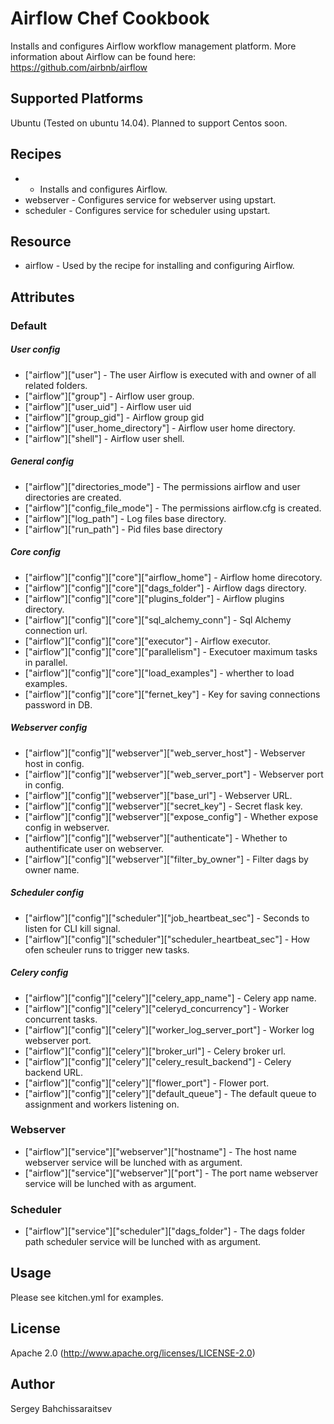 # Airflow Chef Cookbook

Installs and configures Airflow workflow management platform. More information about Airflow can be found here: https://github.com/airbnb/airflow

## Supported Platforms

Ubuntu (Tested on ubuntu 14.04).
Planned to support Centos soon.

## Recipes

-  - Installs and configures Airflow.
- webserver - Configures service for webserver using upstart.
- scheduler - Configures service for scheduler using upstart.

## Resource

- airflow - Used by the  recipe for installing and configuring Airflow.

## Attributes

### Default 

##### User config
- ["airflow"]["user"] - The user Airflow is executed with and owner of all related folders.
- ["airflow"]["group"] - Airflow user group.
- ["airflow"]["user_uid"] - Airflow user uid
- ["airflow"]["group_gid"] - Airflow group gid
- ["airflow"]["user_home_directory"] - Airflow user home directory.
- ["airflow"]["shell"] - Airflow user shell.

##### General config
- ["airflow"]["directories_mode"] - The permissions airflow and user directories are created.
- ["airflow"]["config_file_mode"] - The permissions airflow.cfg is created.
- ["airflow"]["log_path"] - Log files base directory.
- ["airflow"]["run_path"] - Pid files base directory

##### Core config
- ["airflow"]["config"]["core"]["airflow_home"] - Airflow home direcotory.
- ["airflow"]["config"]["core"]["dags_folder"] - Airflow dags directory.
- ["airflow"]["config"]["core"]["plugins_folder"] - Airflow plugins directory.
- ["airflow"]["config"]["core"]["sql_alchemy_conn"] - Sql Alchemy connection url.
- ["airflow"]["config"]["core"]["executor"] - Airflow executor.
- ["airflow"]["config"]["core"]["parallelism"] - Executoer maximum tasks in parallel.
- ["airflow"]["config"]["core"]["load_examples"] - wherther to load examples.
- ["airflow"]["config"]["core"]["fernet_key"] - Key for saving connections password in DB.

##### Webserver config
- ["airflow"]["config"]["webserver"]["web_server_host"] - Webserver host in config.
- ["airflow"]["config"]["webserver"]["web_server_port"] - Webserver port in config.
- ["airflow"]["config"]["webserver"]["base_url"] - Webserver URL.
- ["airflow"]["config"]["webserver"]["secret_key"] - Secret flask key.
- ["airflow"]["config"]["webserver"]["expose_config"] - Whether expose config in webserver.
- ["airflow"]["config"]["webserver"]["authenticate"] - Whether to authentificate user on webserver.
- ["airflow"]["config"]["webserver"]["filter_by_owner"] - Filter dags by owner name.

##### Scheduler config
- ["airflow"]["config"]["scheduler"]["job_heartbeat_sec"] - Seconds to listen for CLI kill signal.
- ["airflow"]["config"]["scheduler"]["scheduler_heartbeat_sec"] - How ofen scheuler runs to trigger new tasks.

##### Celery config
- ["airflow"]["config"]["celery"]["celery_app_name"] - Celery app name.
- ["airflow"]["config"]["celery"]["celeryd_concurrency"] - Worker concurrent tasks.
- ["airflow"]["config"]["celery"]["worker_log_server_port"] - Worker log webserver port.
- ["airflow"]["config"]["celery"]["broker_url"] - Celery broker url.
- ["airflow"]["config"]["celery"]["celery_result_backend"] - Celery backend URL.
- ["airflow"]["config"]["celery"]["flower_port"] - Flower port.
- ["airflow"]["config"]["celery"]["default_queue"] - The default queue to assignment and workers listening on.

### Webserver

- ["airflow"]["service"]["webserver"]["hostname"] - The host name webserver service will be lunched with as argument.
- ["airflow"]["service"]["webserver"]["port"] - The port name webserver service will be lunched with as argument.

### Scheduler

- ["airflow"]["service"]["scheduler"]["dags_folder"] - The dags folder path scheduler service will be lunched with as argument.

## Usage

Please see kitchen.yml for examples.

## License
Apache 2.0 (http://www.apache.org/licenses/LICENSE-2.0)

## Author
Sergey Bahchissaraitsev